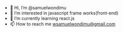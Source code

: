 - 👋 Hi, I’m @samuelwondimu
- 👀 I’m interested in javascript frame works(front-end)
- 🌱 I’m currently learning react.js
- 📫 How to reach me wsamuelwondimu@gmail.com

<!---
samuelwondimu/samuelwondimu is a ✨ special ✨ repository because its `README.md` (this file) appears on your GitHub profile.
You can click the Preview link to take a look at your changes.
--->

